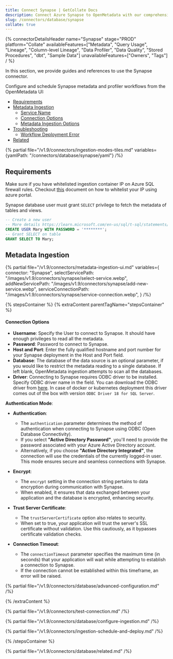 ```yaml
---
title: Connect Synapse | GetCollate Docs
description: Connect Azure Synapse to OpenMetadata with our comprehensive database connector guide. Configure metadata extraction, lineage tracking, and profiling in minutes.
slug: /connectors/database/synapse
collate: true
---
```


{% connectorDetailsHeader
name="Synapse"
stage="PROD"
platform="Collate"
availableFeatures=["Metadata", "Query Usage", "Lineage", "Column-level Lineage", "Data Profiler", "Data Quality", "Stored Procedures", "dbt", "Sample Data"]
unavailableFeatures=["Owners", "Tags"]
/ %}

In this section, we provide guides and references to use the Synapse connector.

Configure and schedule Synapse metadata and profiler workflows from the OpenMetadata UI:

- [Requirements](#requirements)
- [Metadata Ingestion](#metadata-ingestion)
    - [Service Name](#service-name)
    - [Connection Options](#connection-options)
    - [Metadata Ingestion Options](#metadata-ingestion-options)
- [Troubleshooting](/connectors/database/synapse/troubleshooting)
  - [Workflow Deployment Error](#workflow-deployment-error)
- [Related](#related)

{% partial file="/v1.9/connectors/ingestion-modes-tiles.md" variables={yamlPath: "/connectors/database/synapse/yaml"} /%}

## Requirements

Make sure if you have whitelisted ingestion container IP on Azure SQL firewall rules. Checkout [this](https://learn.microsoft.com/en-us/azure/azure-sql/database/firewall-configure?view=azuresql#use-the-azure-portal-to-manage-server-level-ip-firewall-rules) document on how to whitelist your IP using azure portal.

Synapse database user must grant `SELECT` privilege to fetch the metadata of tables and views.

```sql
-- Create a new user
-- More details https://learn.microsoft.com/en-us/sql/t-sql/statements/create-user-transact-sql?view=sql-server-ver16
CREATE USER Mary WITH PASSWORD = '********';
-- Grant SELECT on table
GRANT SELECT TO Mary;
```

## Metadata Ingestion

{% partial 
  file="/v1.9/connectors/metadata-ingestion-ui.md" 
  variables={
    connector: "Synapse", 
    selectServicePath: "/images/v1.9/connectors/synapse/select-service.webp",
    addNewServicePath: "/images/v1.9/connectors/synapse/add-new-service.webp",
    serviceConnectionPath: "/images/v1.9/connectors/synapse/service-connection.webp",
} 
/%}

{% stepsContainer %}
{% extraContent parentTagName="stepsContainer" %}

#### Connection Options

- **Username**: Specify the User to connect to Synapse. It should have enough privileges to read all the metadata.
- **Password**: Password to connect to Synapse.
- **Host and Port**: Enter the fully qualified hostname and port number for your Synapse deployment in the Host and Port field.
- **Database**: The database of the data source is an optional parameter, if you would like to restrict the metadata reading to a single database. If left blank, OpenMetadata ingestion attempts to scan all the databases.
- **Driver**: Connecting to Synapse requires ODBC driver to be installed. Specify ODBC driver name in the field.
You can download the ODBC driver from [here](https://learn.microsoft.com/en-us/sql/connect/odbc/download-odbc-driver-for-sql-server?view=sql-server-ver16). In case of docker or kubernetes deployment this driver comes out of the box with version  `ODBC Driver 18 for SQL Server`.

**Authentication Mode**:

- **Authentication**:
   - The `authentication` parameter determines the method of authentication when connecting to Synapse using ODBC (Open Database Connectivity).
   - If you select **"Active Directory Password"**, you'll need to provide the password associated with your Azure Active Directory account.
   - Alternatively, if you choose **"Active Directory Integrated"**, the connection will use the credentials of the currently logged-in user. This mode ensures secure and seamless connections with Synapse.

- **Encrypt**:
   - The `encrypt` setting in the connection string pertains to data encryption during communication with Synapse.
   - When enabled, it ensures that data exchanged between your application and the database is encrypted, enhancing security.

- **Trust Server Certificate**:
   - The `trustServerCertificate` option also relates to security.
   - When set to true, your application will trust the server's SSL certificate without validation. Use this cautiously, as it bypasses certificate validation checks.

- **Connection Timeout**:
   - The `connectionTimeout` parameter specifies the maximum time (in seconds) that your application will wait while attempting to establish a connection to Synapse.
   - If the connection cannot be established within this timeframe, an error will be raised.

{% partial file="/v1.9/connectors/database/advanced-configuration.md" /%}

{% /extraContent %}

{% partial file="/v1.9/connectors/test-connection.md" /%}

{% partial file="/v1.9/connectors/database/configure-ingestion.md" /%}

{% partial file="/v1.9/connectors/ingestion-schedule-and-deploy.md" /%}

{% /stepsContainer %}

{% partial file="/v1.9/connectors/database/related.md" /%}

